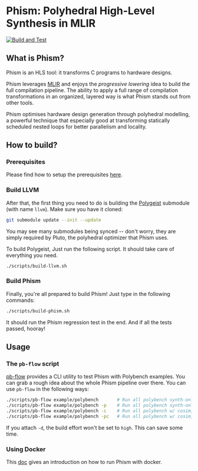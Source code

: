 # Phism: Polyhedral High-Level Synthesis in MLIR

[![Build and Test](https://github.com/kumasento/phism/actions/workflows/buildAndTest.yml/badge.svg)](https://github.com/kumasento/phism/actions/workflows/buildAndTest.yml)

## What is Phism?

Phism is an HLS tool: it transforms C programs to hardware designs.

Phism leverages [MLIR](https://mlir.llvm.org) and enjoys the _progressive lowering_ idea to build the full compilation pipeline. The ability to apply a full range of compilation transformations in an organized, layered way is what Phism stands out from other tools.

Phism optimises hardware design generation through polyhedral modelling, a powerful technique that especially good at transforming statically scheduled nested loops for better parallelism and locality.

## How to build?

### Prerequisites 

Please find how to setup the prerequisites [here](docs/PREREQUISITES.md).

### Build LLVM

After that, the first thing you need to do is building the [Polygeist](wsmoses/Polygeist) submodule (with name `llvm`). Make sure you have it cloned:

```sh
git submodule update --init --update
```

You may see many submodules being synced -- don't worry, they are simply required by Pluto, the polyhedral optimizer that Phism uses.

To build Polygeist, Just run the following script. It should take care of everything you need.

```sh
./scripts/build-llvm.sh
```

### Build Phism

Finally, you're all prepared to build Phism! Just type in the following commands:

```sh
./scripts/build-phism.sh
```

It should run the Phism regression test in the end. And if all the tests passed, hooray!

## Usage

### The `pb-flow` script

[pb-flow](scripts/pb-flow) provides a CLI utility to test Phism with Polybench examples. You can grab a rough idea about the whole Phism pipeline over there. You can use `pb-flow` in the following ways:

```sh
./scripts/pb-flow example/polybench       # Run all polybench synth-only, w/o Polyhedral optimization.
./scripts/pb-flow example/polybench -p    # Run all polybench synth-only, w/ Polyhedral optimization.
./scripts/pb-flow example/polybench -c    # Run all polybench w/ cosim, w/ Polyhedral optimization.
./scripts/pb-flow example/polybench -pc   # Run all polybench w/ cosim, w/o Polyhedral optimization.
```

If you attach `-d`, the build effort won't be set to `high`. This can save some time.

### Using Docker

This [doc](docs/DOCKER.md) gives an introduction on how to run Phism with docker.
